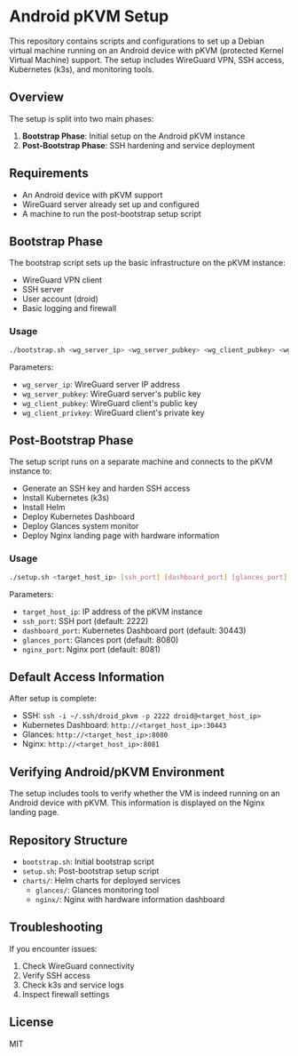 # Android pKVM Setup

This repository contains scripts and configurations to set up a Debian virtual machine running on an Android device with pKVM (protected Kernel Virtual Machine) support. The setup includes WireGuard VPN, SSH access, Kubernetes (k3s), and monitoring tools.

## Overview

The setup is split into two main phases:

1. **Bootstrap Phase**: Initial setup on the Android pKVM instance
2. **Post-Bootstrap Phase**: SSH hardening and service deployment

## Requirements

- An Android device with pKVM support
- WireGuard server already set up and configured
- A machine to run the post-bootstrap setup script

## Bootstrap Phase

The bootstrap script sets up the basic infrastructure on the pKVM instance:

- WireGuard VPN client
- SSH server
- User account (droid)
- Basic logging and firewall

### Usage

```bash
./bootstrap.sh <wg_server_ip> <wg_server_pubkey> <wg_client_pubkey> <wg_client_privkey>
```

Parameters:
- `wg_server_ip`: WireGuard server IP address
- `wg_server_pubkey`: WireGuard server's public key
- `wg_client_pubkey`: WireGuard client's public key
- `wg_client_privkey`: WireGuard client's private key

## Post-Bootstrap Phase

The setup script runs on a separate machine and connects to the pKVM instance to:

- Generate an SSH key and harden SSH access
- Install Kubernetes (k3s)
- Install Helm
- Deploy Kubernetes Dashboard
- Deploy Glances system monitor
- Deploy Nginx landing page with hardware information

### Usage

```bash
./setup.sh <target_host_ip> [ssh_port] [dashboard_port] [glances_port] [nginx_port]
```

Parameters:
- `target_host_ip`: IP address of the pKVM instance
- `ssh_port`: SSH port (default: 2222)
- `dashboard_port`: Kubernetes Dashboard port (default: 30443)
- `glances_port`: Glances port (default: 8080)
- `nginx_port`: Nginx port (default: 8081)

## Default Access Information

After setup is complete:

- SSH: `ssh -i ~/.ssh/droid_pkvm -p 2222 droid@<target_host_ip>`
- Kubernetes Dashboard: `http://<target_host_ip>:30443`
- Glances: `http://<target_host_ip>:8080`
- Nginx: `http://<target_host_ip>:8081`

## Verifying Android/pKVM Environment

The setup includes tools to verify whether the VM is indeed running on an Android device with pKVM. This information is displayed on the Nginx landing page.

## Repository Structure

- `bootstrap.sh`: Initial bootstrap script
- `setup.sh`: Post-bootstrap setup script
- `charts/`: Helm charts for deployed services
  - `glances/`: Glances monitoring tool
  - `nginx/`: Nginx with hardware information dashboard

## Troubleshooting

If you encounter issues:

1. Check WireGuard connectivity
2. Verify SSH access
3. Check k3s and service logs
4. Inspect firewall settings

## License

MIT 